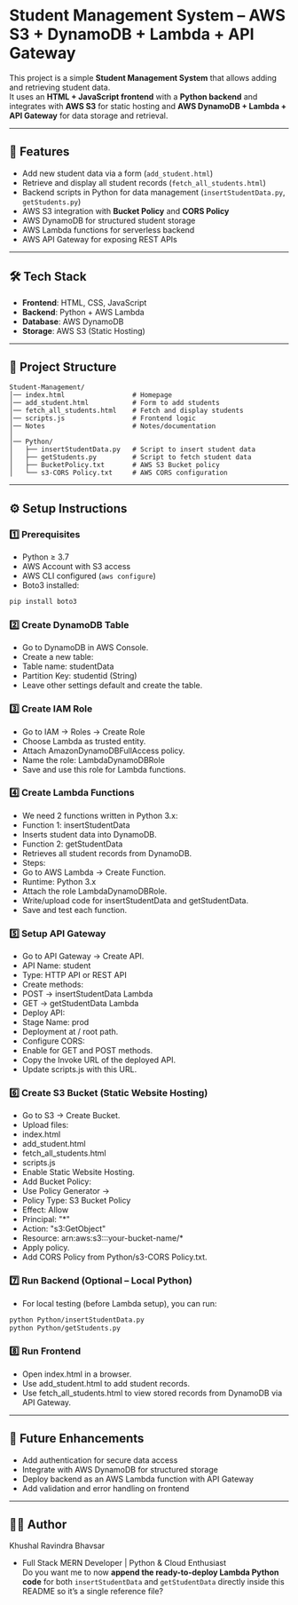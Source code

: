 # Student Management System – AWS S3 + DynamoDB + Lambda + API Gateway

This project is a simple **Student Management System** that allows adding and retrieving student data.  
It uses an **HTML + JavaScript frontend** with a **Python backend** and integrates with **AWS S3** for static hosting and **AWS DynamoDB + Lambda + API Gateway** for data storage and retrieval.  

---

## 🚀 Features
- Add new student data via a form (`add_student.html`)  
- Retrieve and display all student records (`fetch_all_students.html`)  
- Backend scripts in Python for data management (`insertStudentData.py`, `getStudents.py`)  
- AWS S3 integration with **Bucket Policy** and **CORS Policy**  
- AWS DynamoDB for structured student storage  
- AWS Lambda functions for serverless backend  
- AWS API Gateway for exposing REST APIs  

---

## 🛠️ Tech Stack
- **Frontend**: HTML, CSS, JavaScript  
- **Backend**: Python + AWS Lambda  
- **Database**: AWS DynamoDB  
- **Storage**: AWS S3 (Static Hosting)  

---

## 📂 Project Structure
```
Student-Management/
│── index.html                 # Homepage
│── add_student.html           # Form to add students
│── fetch_all_students.html    # Fetch and display students
│── scripts.js                 # Frontend logic
│── Notes                      # Notes/documentation
│
│── Python/
│   ├── insertStudentData.py   # Script to insert student data
│   ├── getStudents.py         # Script to fetch student data
│   ├── BucketPolicy.txt       # AWS S3 Bucket policy
│   └── s3-CORS Policy.txt     # AWS CORS configuration
```

---

## ⚙️ Setup Instructions

### 1️⃣ Prerequisites
- Python ≥ 3.7  
- AWS Account with S3 access  
- AWS CLI configured (`aws configure`)  
- Boto3 installed:  
```bash
pip install boto3
```

### 2️⃣ Create DynamoDB Table
- Go to DynamoDB in AWS Console.
- Create a new table:
- Table name: studentData
- Partition Key: studentid (String)
- Leave other settings default and create the table.

### 3️⃣ Create IAM Role
- Go to IAM → Roles → Create Role
- Choose Lambda as trusted entity.
- Attach AmazonDynamoDBFullAccess policy.
- Name the role: LambdaDynamoDBRole
- Save and use this role for Lambda functions.

### 4️⃣ Create Lambda Functions
- We need 2 functions written in Python 3.x:
- Function 1: insertStudentData
- Inserts student data into DynamoDB.
- Function 2: getStudentData
- Retrieves all student records from DynamoDB.
- Steps:
- Go to AWS Lambda → Create Function.
- Runtime: Python 3.x
- Attach the role LambdaDynamoDBRole.
- Write/upload code for insertStudentData and getStudentData.
- Save and test each function.

### 5️⃣ Setup API Gateway
- Go to API Gateway → Create API.
- API Name: student
- Type: HTTP API or REST API
- Create methods:
- POST → insertStudentData Lambda
- GET → getStudentData Lambda
- Deploy API:
- Stage Name: prod
- Deployment at / root path.
- Configure CORS:
- Enable for GET and POST methods.
- Copy the Invoke URL of the deployed API.
- Update scripts.js with this URL.

### 6️⃣ Create S3 Bucket (Static Website Hosting)
- Go to S3 → Create Bucket.
- Upload files:
- index.html
- add_student.html
- fetch_all_students.html
- scripts.js
- Enable Static Website Hosting.
- Add Bucket Policy:
- Use Policy Generator →
- Policy Type: S3 Bucket Policy
- Effect: Allow
- Principal: "*"
- Action: "s3:GetObject"
- Resource: arn:aws:s3:::your-bucket-name/*
- Apply policy.
- Add CORS Policy from Python/s3-CORS Policy.txt.

### 7️⃣ Run Backend (Optional – Local Python)
- For local testing (before Lambda setup), you can run:
```bash
python Python/insertStudentData.py
python Python/getStudents.py
```

### 8️⃣ Run Frontend
- Open index.html in a browser.
- Use add_student.html to add student records.
- Use fetch_all_students.html to view stored records from DynamoDB via API Gateway.

---

## 📌 Future Enhancements
- Add authentication for secure data access  
- Integrate with AWS DynamoDB for structured storage  
- Deploy backend as an AWS Lambda function with API Gateway  
- Add validation and error handling on frontend  

---

## 👨‍💻 Author
Khushal Ravindra Bhavsar
- Full Stack MERN Developer | Python & Cloud Enthusiast  
Do you want me to now **append the ready-to-deploy Lambda Python code** for both `insertStudentData` and `getStudentData` directly inside this README so it’s a single reference file?
